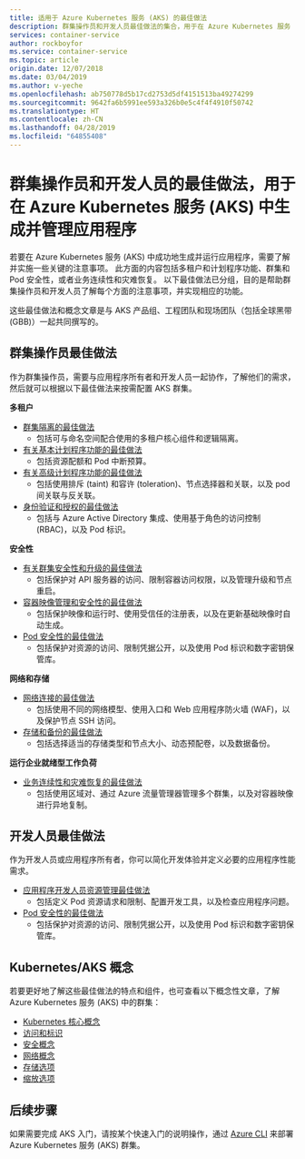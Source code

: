 ```yaml
---
title: 适用于 Azure Kubernetes 服务 (AKS) 的最佳做法
description: 群集操作员和开发人员最佳做法的集合，用于在 Azure Kubernetes 服务 (AKS) 中生成并管理应用程序
services: container-service
author: rockboyfor
ms.service: container-service
ms.topic: article
origin.date: 12/07/2018
ms.date: 03/04/2019
ms.author: v-yeche
ms.openlocfilehash: ab750778d5b17cd2753d5df4151513ba49274299
ms.sourcegitcommit: 9642fa6b5991ee593a326b0e5c4f4f4910f50742
ms.translationtype: HT
ms.contentlocale: zh-CN
ms.lasthandoff: 04/28/2019
ms.locfileid: "64855408"
---
```

# <a name="cluster-operator-and-developer-best-practices-to-build-and-manage-applications-on-azure-kubernetes-service-aks"></a>群集操作员和开发人员的最佳做法，用于在 Azure Kubernetes 服务 (AKS) 中生成并管理应用程序

若要在 Azure Kubernetes 服务 (AKS) 中成功地生成并运行应用程序，需要了解并实施一些关键的注意事项。 此方面的内容包括多租户和计划程序功能、群集和 Pod 安全性，或者业务连续性和灾难恢复。 以下最佳做法已分组，目的是帮助群集操作员和开发人员了解每个方面的注意事项，并实现相应的功能。

这些最佳做法和概念文章是与 AKS 产品组、工程团队和现场团队（包括全球黑带 (GBB)）一起共同撰写的。

## <a name="cluster-operator-best-practices"></a>群集操作员最佳做法

作为群集操作员，需要与应用程序所有者和开发人员一起协作，了解他们的需求， 然后就可以根据以下最佳做法来按需配置 AKS 群集。

**多租户**

* [群集隔离的最佳做法](operator-best-practices-cluster-isolation.md)
    * 包括可与命名空间配合使用的多租户核心组件和逻辑隔离。
* [有关基本计划程序功能的最佳做法](operator-best-practices-scheduler.md)
    * 包括资源配额和 Pod 中断预算。
* [有关高级计划程序功能的最佳做法](operator-best-practices-advanced-scheduler.md)
    * 包括使用排斥 (taint) 和容许 (toleration)、节点选择器和关联，以及 pod 间关联与反关联。
* [身份验证和授权的最佳做法](operator-best-practices-identity.md)
    * 包括与 Azure Active Directory 集成、使用基于角色的访问控制 (RBAC)，以及 Pod 标识。

**安全性**

* [有关群集安全性和升级的最佳做法](operator-best-practices-cluster-security.md)
    * 包括保护对 API 服务器的访问、限制容器访问权限，以及管理升级和节点重启。
* [容器映像管理和安全性的最佳做法](operator-best-practices-container-image-management.md)
    * 包括保护映像和运行时、使用受信任的注册表，以及在更新基础映像时自动生成。
* [Pod 安全性的最佳做法](developer-best-practices-pod-security.md)
    * 包括保护对资源的访问、限制凭据公开，以及使用 Pod 标识和数字密钥保管库。

**网络和存储**

* [网络连接的最佳做法](operator-best-practices-network.md)
    * 包括使用不同的网络模型、使用入口和 Web 应用程序防火墙 (WAF)，以及保护节点 SSH 访问。
* [存储和备份的最佳做法](operator-best-practices-storage.md)
    * 包括选择适当的存储类型和节点大小、动态预配卷，以及数据备份。

**运行企业就绪型工作负荷**

* [业务连续性和灾难恢复的最佳做法](operator-best-practices-multi-region.md)
    * 包括使用区域对、通过 Azure 流量管理器管理多个群集，以及对容器映像进行异地复制。

## <a name="developer-best-practices"></a>开发人员最佳做法

作为开发人员或应用程序所有者，你可以简化开发体验并定义必要的应用程序性能需求。

* [应用程序开发人员资源管理最佳做法](developer-best-practices-resource-management.md)
    * 包括定义 Pod 资源请求和限制、配置开发工具，以及检查应用程序问题。
* [Pod 安全性的最佳做法](developer-best-practices-pod-security.md)
    * 包括保护对资源的访问、限制凭据公开，以及使用 Pod 标识和数字密钥保管库。

## <a name="kubernetes--aks-concepts"></a>Kubernetes/AKS 概念

若要更好地了解这些最佳做法的特点和组件，也可查看以下概念性文章，了解 Azure Kubernetes 服务 (AKS) 中的群集：

* [Kubernetes 核心概念](concepts-clusters-workloads.md)
* [访问和标识](concepts-identity.md)
* [安全概念](concepts-security.md)
* [网络概念](concepts-network.md)
* [存储选项](concepts-storage.md)
* [缩放选项](concepts-scale.md)

## <a name="next-steps"></a>后续步骤

如果需要完成 AKS 入门，请按某个快速入门的说明操作，通过 [Azure CLI](kubernetes-walkthrough.md) 来部署 Azure Kubernetes 服务 (AKS) 群集。

<!--Not Available on [Azure portal](kubernetes-walkthrough-portal.md)-->